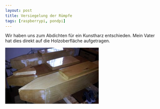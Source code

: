```yaml
---
layout: post
title: Versiegelung der Rümpfe
tags: [raspberrypi, pondpi]
---
```


Wir haben uns zum Abdichten für ein Kunstharz entschieden. Mein Vater hat dies direkt auf die Holzoberfläche aufgetragen.

[![](/assets/pondpi/ruempfe-300x181.jpg)](/assets/pondpi/ruempfe.jpg)